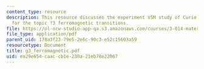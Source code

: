 ```yaml
---
content_type: resource
description: This resource discusses the experiment VSM study of Curie temperatures
  for the topic ?3 ferromagnetic transitions.
file: https://ol-ocw-studio-app-qa.s3.amazonaws.com/courses/3-014-materials-laboratory-fall-2006/ea29e654caaccb1e230a21eb78e22067_g3_ferromagnetic.pdf
file_type: application/pdf
parent_uid: 178a3f23-79e5-2e6c-90c3-e52c15603a59
resourcetype: Document
title: g3_ferromagnetic.pdf
uid: ea29e654-caac-cb1e-230a-21eb78e22067
---
```

